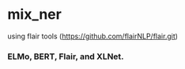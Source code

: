 # mix_ner 

using flair tools (https://github.com/flairNLP/flair.git)

### ELMo, BERT, Flair, and XLNet.

